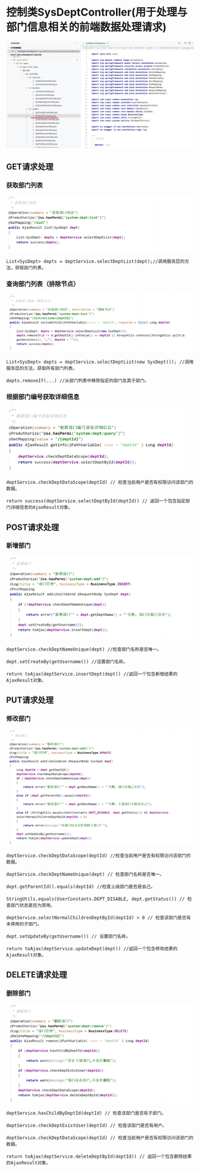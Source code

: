 # 控制类SysDeptController(用于处理与部门信息相关的前端数据处理请求)

<img src="./images/sysdept1.png" />

## GET请求处理

### 获取部门列表
<img src="./images/get.png" />

```
List<SysDept> depts = deptService.selectDeptList(dept);//调用服务层的方法，获取部门列表。
```

### 查询部门列表（排除节点）
<img src="./images/排除.png" />

```
List<SysDept> depts = deptService.selectDeptList(new SysDept()); //调用服务层的方法，获取所有部门列表。

depts.removeIf(...) //从部门列表中移除指定的部门及其子部门。

```

### 根据部门编号获取详细信息
<img src="./images/details.png"/>

```
deptService.checkDeptDataScope(deptId) // 检查当前用户是否有权限访问该部门的数据。

return success(deptService.selectDeptById(deptId)) // 返回一个包含指定部门详细信息的AjaxResult对象。
```

 ## POST请求处理

  ### 新增部门
<img src="./images/post.png"/>

```
deptService.checkDeptNameUnique(dept) //检查部门名称是否唯一。

dept.setCreateBy(getUsername()) //设置部门名称。

return toAjax(deptService.insertDept(dept)) //返回一个包含新增结果的AjaxResult对象。
```

 ## PUT请求处理

  ### 修改部门
<img src="./images/update.png"/>

```
deptService.checkDeptDataScope(deptId) //检查当前用户是否有权限访问该部门的数据。

deptService.checkDeptNameUnique(dept) // 检查部门名称是否唯一。

dept.getParentId().equals(deptId) //检查上级部门是否是自己。

StringUtils.equals(UserConstants.DEPT_DISABLE, dept.getStatus()) // 检查部门状态是否为禁用。

deptService.selectNormalChildrenDeptById(deptId) > 0 // 检查该部门是否有未停用的子部门。

dept.setUpdateBy(getUsername()) // 设置部门名称。

return toAjax(deptService.updateDept(dept)) //返回一个包含修改结果的AjaxResult对象。
```

## DELETE请求处理

### 删除部门
<img src="./images/del.png"/>

```
deptService.hasChildByDeptId(deptId) // 检查该部门是否有子部门。

deptService.checkDeptExistUser(deptId) // 检查该部门是否有用户。

deptService.checkDeptDataScope(deptId) // 检查当前用户是否有权限访问该部门的数据。

return toAjax(deptService.deleteDeptById(deptId)) // 返回一个包含删除结果的AjaxResult对象。
```